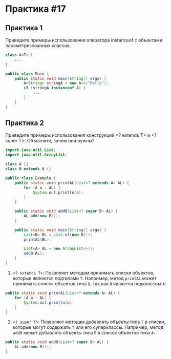# Практика #17

## Практика 1

Приведите примеры использования оператора instanceof с объектами параметризованных классов.

```java
class A<T> {
    ...
}

public class Main {
    public static void main(String[] args) {
        A<String> stringA = new A<>("Hello");
        if (stringA instanceof A) {
            ...
        }
    }
}
```

## Практика 2

Приведите примеры использования конструкций <? extends T> и <? super T>. Объясните, зачем они нужны?


```java
import java.util.List;
import java.util.ArrayList;

class A {}
class B extends A {}

public class Example {
    public static void printAL(List<? extends A> AL) {
        for (A a : AL) {
            System.out.println(a);
        }
    }

    public static void addB(List<? super B> AL) {
        AL.add(new B()); 
    }

    public static void main(String[] args) {
        List<B> BL = List.of(new B());
        printAL(BL); 

        List<A> AL = new ArrayList<>();
        addB(AL); 
    }
}
```


1. `<? extends T>`: Позволяет методам принимать списки объектов, которые являются подтипами `T`. Например, метод `printAL` может принимать список объектов типа `B`, так как `B` является подклассом `A`:

```java
public static void printAL(List<? extends A> AL) {
    for (A a : AL) {
        System.out.println(a);
    }
}
```

2. `<? super T>`: Позволяет методам добавлять объекты типа `T` в списки, которые могут содержать `T` или его суперклассы. Например, метод `addB` может добавлять объекты типа `B` в список объектов типа `A`:

```java
public static void addB(List<? super B> AL) {
    AL.add(new B()); 
}
```

